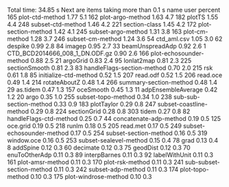Total time:  34.85 s
Next are items taking more than 0.1 s
                              name user percent
165                plot-ctd-method 1.77     5.1
162               plot-argo-method 1.63     4.7
182                         plotTS 1.55     4.4
248              subset-ctd-method 1.46     4.2
221                  section-class 1.45     4.2
172            plot-section-method 1.42     4.1
245             subset-argo-method 1.31     3.8
163                 plot-cm-method 1.28     3.7
246               subset-cm-method 1.24     3.6
54                     ctd_aml.csv 1.05     3.0
62                         despike 0.99     2.8
84                          imagep 0.95     2.7
33                 beamUnspreadAdp 0.92     2.6
1   CTD_BCD2014666_008_1_DN.ODF.gz 0.90     2.6
166        plot-echosounder-method 0.88     2.5
21                        argoGrid 0.83     2.4
95                      lonlat2map 0.81     2.3
225                  sectionSmooth 0.81     2.3
83      handleFlags-section-method 0.70     2.0
215                            rsk 0.61     1.8
85           initialize-ctd-method 0.52     1.5
207                       read.odf 0.52     1.5
206                       read.oce 0.49     1.4
214                   rotateAboutZ 0.48     1.4
266         summary-section-method 0.48     1.4
29                        as.tidem 0.47     1.3
157                      oceSmooth 0.45     1.3
11              adpEnsembleAverage 0.42     1.2
20                            argo 0.35     1.0
255             subset-topo-method 0.34     1.0
238         sub-sub-section-method 0.33     0.9
183                     plotTaylor 0.29     0.8
247        subset-coastline-method 0.29     0.8
224                    sectionGrid 0.28     0.8
303                          tidem 0.27     0.8
82          handleFlags-ctd-method 0.25     0.7
44          concatenate-adp-method 0.19     0.5
125                       oce.grid 0.19     0.5
218                          runlm 0.18     0.5
205                       read.met 0.17     0.5
249      subset-echosounder-method 0.17     0.5
254          subset-section-method 0.16     0.5
319                     window.oce 0.16     0.5
253         subset-sealevel-method 0.15     0.4
78                            grad 0.13     0.4
8                         addSpine 0.12     0.3
60                        decimate 0.12     0.3
75                        geodDist 0.12     0.3
70                   enuToOtherAdp 0.11     0.3
89                    interpBarnes 0.11     0.3
92                   labelWithUnit 0.11     0.3
161               plot-amsr-method 0.11     0.3
170                plot-rsk-method 0.11     0.3
241      sub-subset-section-method 0.11     0.3
242              subset-adp-method 0.11     0.3
174               plot-topo-method 0.10     0.3
175           plot-windrose-method 0.10     0.3
